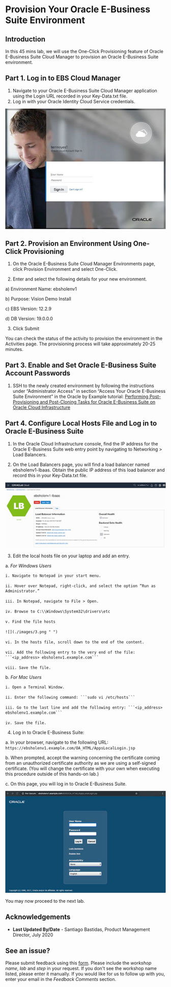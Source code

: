 # Provision Your Oracle E-Business Suite Environment

## Introduction
In this 45 mins lab, we will use the One-Click Provisioning feature of Oracle E-Business Suite Cloud Manager to provision an Oracle E-Business Suite environment.

## Part 1. Log in to EBS Cloud Manager
1. Navigate to your Oracle E-Business Suite Cloud Manager application using the Login URL recorded in your Key-Data.txt file.
2. Log in with your Oracle Identity Cloud Service credentials.

![](./images/1.png "")

## Part 2. Provision an Environment Using One-Click Provisioning
1. On the Oracle E-Business Suite Cloud Manager Environments page, click Provision Environment and select One-Click.

2. Enter and select the following details for your new environment.

 a) Environment Name: ebsholenv1

 b) Purpose: Vision Demo Install

 c) EBS Version: 12.2.9

 d) DB Version: 19.0.0.0

3. Click Submit

You can check the status of the activity to provision the environment in the Activities page. The provisioning process will take approximately 20-25 minutes.

## Part 3. Enable and Set Oracle E-Business Suite Account Passwords

1. SSH to the newly created environment by following the instructions under “Administrator Access” in section “Access Your Oracle E-Business Suite Environment” in the Oracle by Example tutorial: [Performing Post-Provisioning and Post-Cloning Tasks for Oracle E-Business Suite on Oracle Cloud Infrastructure](https://www.oracle.com/webfolder/technetwork/tutorials/obe/cloud/compute-iaas/post_provisioning_tasks_for_ebs_on_oci/110_post_prov_cm_oci.html)

## Part 4. Configure Local Hosts File and Log in to Oracle E-Business Suite

1. In the Oracle Cloud Infrastructure console, find the IP address for the Oracle E-Business Suite web entry point by navigating to Networking > Load Balancers.

2. On the Load Balancers page, you will find a load balancer named ebsholenv1-lbaas. Obtain the public IP address of this load balancer and record this in your Key-Data.txt file.

![](./images/2.png "")

3. Edit the local hosts file on your laptop and add an entry.

  a. *For Windows Users*

    i. Navigate to Notepad in your start menu. 

    ii. Hover over Notepad, right-click, and select the option “Run as Administrator.” 

    iii. In Notepad, navigate to File > Open. 

    iv. Browse to C:\\Windows\System32\drivers\etc 

    v. Find the file hosts 

    ![](./images/3.png " ")

    vi. In the hosts file, scroll down to the end of the content. 

    vii. Add the following entry to the very end of the file: ```<ip_address> ebsholenv1.example.com``` 

    viii. Save the file. 

  b. *For Mac Users* 

    i. Open a Terminal Window. 

    ii. Enter the following command: ```sudo vi /etc/hosts``` 

    iii. Go to the last line and add the following entry: ```<ip_address> ebsholenv1.example.com``` 

    iv. Save the file. 

4. Log in to Oracle E-Business Suite: 

  a. In your browser, navigate to the following URL: ```https://ebsholenv1.example.com/OA_HTML/AppsLocalLogin.jsp``` 

  b. When prompted, accept the warning concerning the certificate coming from an unauthorized certificate authority as we are using a self-signed certificate. (You will change the certificate with your own when executing this procedure outside of this hands-on lab.) 

  c. On this page, you will log in to Oracle E-Business Suite.

  ![](./images/4.png " ")

You may now proceed to the next lab.

## Acknowledgements

- **Last Updated By/Date** - Santiago Bastidas, Product Management Director, July 2020

## See an issue?
Please submit feedback using this [form](https://apexapps.oracle.com/pls/apex/f?p=133:1:::::P1_FEEDBACK:1). Please include the *workshop name*, *lab* and *step* in your request.  If you don't see the workshop name listed, please enter it manually. If you would like for us to follow up with you, enter your email in the *Feedback Comments* section. 